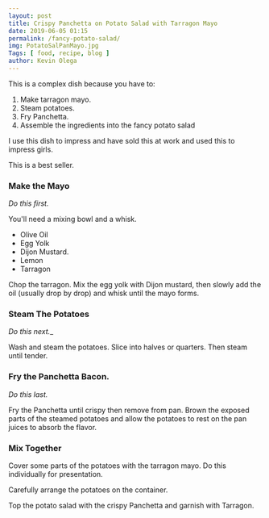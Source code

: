 ```yaml
--- 
layout: post 
title: Crispy Panchetta on Potato Salad with Tarragon Mayo
date: 2019-06-05 01:15
permalink: /fancy-potato-salad/ 
img: PotatoSalPanMayo.jpg
Tags: [ food, recipe, blog ]
author: Kevin Olega 
---
```

This is a complex dish because you have to:

1. Make tarragon mayo.
2. Steam potatoes.
3. Fry Panchetta.
4. Assemble the ingredients into the fancy potato salad

I use this dish to impress and have sold this at work and used this to impress girls.

This is a best seller.

### Make the Mayo

_Do this first._

You'll need a mixing bowl and a whisk.

- Olive Oil
- Egg Yolk
- Dijon Mustard.
- Lemon
- Tarragon

Chop the tarragon. Mix the egg yolk with Dijon mustard, then slowly add the oil (usually drop by drop) and whisk until the mayo forms.

### Steam The Potatoes

_Do this next.__

Wash and steam the potatoes. Slice into halves or quarters. Then steam until tender.

### Fry the Panchetta Bacon. 

_Do this last._

Fry the Panchetta until crispy then remove from pan. Brown the exposed parts of the steamed potatoes and allow the potatoes to rest on the pan juices to absorb the flavor.

### Mix Together

Cover some parts of the potatoes with the tarragon mayo. Do this individually for presentation.

Carefully arrange the potatoes on the container.

Top the potato salad with the crispy Panchetta and garnish with Tarragon. 